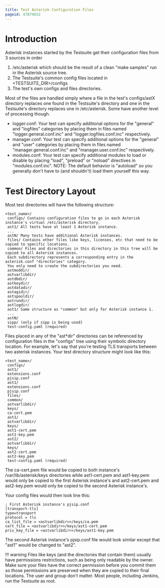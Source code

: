 ```yaml
---
title: Test Asterisk Configuration Files
pageid: 47874652
---
```


Introduction
============

Asterisk instances started by the Testsuite get their configuration files from 3 sources in order

1. /etc/asterisk which should be the result of a clean "make samples" run in the Asterisk source tree.
2. The Testsuite's common config files located in <TESTSUITE_DIR>/configs
3. The test's own configs and files directories.

Most of the files are handled simply where a file in the test's configs/astX directory replaces one found in the Testsuite's directory and one in the Testsuite's directory replaces one in /etc/asterisk.  Some have another level of processing though.

* logger.conf:  Your test can specify additional options for the "general" and "logfiles" categories by placing them in files named "logger.general.conf.inc" and "logger.logfiles.conf.inc" respectively.
* manager.conf: Your test can specify additional options for the "general" and "user" categories by placing them in files named "manager.general.conf.inc" and "manager.user.conf.inc" respectively.
* modules.conf: Your test can specify additional modules to load or disable by placing "load", "preload" or "noload" directives in "modules.conf.inc".  NOTE:  The default behavior is "autoload" so you generally don't have to (and shouldn't) load them yourself this way.

Test Directory Layout
=====================

Most test directories will have the following structure:

```
<test_name>/
 configs/ Contains configuration files to go in each Asterisk instance's virtual /etc/asterisk directory.
 ast1/ All tests have at least 1 Asterisk instance.
 ...
 astN/ Many tests have additional Asterisk instances. 
 files/ Contains other files like keys, licenses, etc that need to be copied to specific locations.
 common/ Files and directories in this directory in this tree will be copied to all Asterisk instances.
 Each subdirectory represents a corresponding entry in the asterisk.conf "directories" category.
 You only need to create the subdirectories you need.
 astmoddir/
 astvarlibdir/
 astdbdir/
 astkeydir/
 astdatadir/
 astagidir/
 astspooldir/
 astrundir/
 astlogdir/
 ast1/ Same structure as "common" but only for Asterisk instance 1.
 ...
 astN/ 
 sipp/ (only if sipp is being used)
 test-config.yaml (required)

```

Files placed in any of the "ast\*dir" directories can be referenced by configuration files in the "configs" tree using their symbolic directory location. For example, let's say that you're testing TLS transports between two asterisk instances.  Your test directory structure might look like this:

```
<test_name>/
 configs/
 ast1/
 extensions.conf
 pjsip.conf
 ast1/
 extensions.conf
 pjsip.conf
 files/
 common/
 astvarlibdir/
 keys/
 ca-cert.pem
 ast1/
 astvarlibdir/
 keys/
 ast1-cert.pem
 ast1-key.pem
 ast2/
 astvarlibdir/
 keys/
 ast2-cert.pem
 ast2-key.pem
 test-config.yaml (required)

```

The ca-cert.pem file would be copied to both instance's /var/lib/asterisk/keys directories while ast1-cert.pem and ast1-key.pem would only be copied to the first Asterisk instance's and ast2-cert.pem and ast2-key.pem would only be copied to the second Asterisk instance's.

Your config files would then look line this:

```
; First Asterisk instance's pjsip.conf
[transport-tls]
type=transport
protocol = tls
ca_list_file = <astvarlibdir>>/keys/ca.pem
cert_file = <astvarlibdir>>/keys/ast1-cert.pem
priv_key_file = <astvarlibdir>>/keys/ast1-key.pem

```

The second Asterisk instance's pjsip.conf file would look similar except that "ast1" would be changed to "ast2".

!!! warning 
    Files like keys (and the directories that contain them) usually have permissions restrictions, such as being only readable by the owner. Make sure your files have the correct permission before you commit them so those permissions are preserved when they are copied to their final locations. The user and group don't matter. Most people, including Jenkins, run the Testsuite as root.

[//]: # (end-warning)
